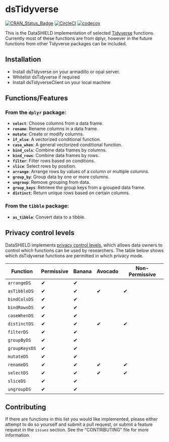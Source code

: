 # dsTidyverse
<!-- badges: start -->
[![CRAN_Status_Badge](https://www.r-pkg.org/badges/version/dsTidyverse)](https://CRAN.R-project.org/package=dsTidyverse)
[![CircleCI](https://circleci.com/gh/molgenis/ds-tidyverse.svg?style=shield)](https://app.circleci.com/pipelines/github/molgenis/ds-tidyverse)
[![codecov](https://codecov.io/gh/molgenis/ds-tidyverse/branch/master/graph/badge.svg?token=ITPMERAWYI)](https://app.codecov.io/gh/molgenis/ds-tidyverse)
<!-- badges: end -->

This is the DataSHIELD implementation of selected [Tidyverse](https://www.tidyverse.org/) functions. 
Currently most of these functions are from dplyr, however in the future functions from other
Tidyverse packages can be included.

## Installation
- Install dsTidyverse on your armadillo or opal server.
- Whitelist dsTidyverse if required
- Install dsTidyverseClient on your local machine

## Functions/Features
### From the `dplyr` package:
- **`select`**: Choose columns from a data frame.
- **`rename`**: Rename columns in a data frame.
- **`mutate`**: Create or modify columns.
- **`if_else`**: A vectorized conditional function.
- **`case_when`**: A general vectorized conditional function.
- **`bind_cols`**: Combine data frames by columns.
- **`bind_rows`**: Combine data frames by rows.
- **`filter`**: Filter rows based on conditions.
- **`slice`**: Select rows by position.
- **`arrange`**: Arrange rows by values of a column or multiple columns.
- **`group_by`**: Group data by one or more columns.
- **`ungroup`**: Remove grouping from data.
- **`group_keys`**: Retrieve the group keys from a grouped data frame.
- **`distinct`**: Return unique rows based on certain columns.

### From the `tibble` package:
- **`as_tibble`**: Convert data to a tibble.

## Privacy control levels
DataSHIELD implements [privacy control levels](https://wiki.datashield.org/en/opmanag/privacy-control-level), which allows data owners to control which functions can be
used by researchers. The table below shows which dsTidyverse functions are permitted in which
privacy mode.

| **Function**       | **Permissive** | **Banana** | **Avocado** | **Non-Permissive** |
|------------------|-------------|---------|---------|---------------|
| `arrangeDS` | ✔ | ✔ |  |  |
| `asTibbleDS` | ✔ | ✔ | ✔  | ✔ |
| `bindColsDS` | ✔ | ✔ |  |  |
| `bindRowsDS` | ✔ | ✔ |  |  |
| `caseWhenDS` | ✔ | ✔ |  |  |
| `distinctDS` | ✔ | ✔ | ✔  | ✔ |
| `filterDS` | ✔ | ✔ |  |  |
| `groupByDS` | ✔ | ✔ |  |  |
| `groupKeysDS` | ✔ | ✔ |  |  |
| `mutateDS` | ✔ | ✔  |  |  |
| `renameDS` | ✔ | ✔ | ✔  | ✔ |
| `selectDS` | ✔ | ✔ | ✔  | ✔ |
| `sliceDS` | ✔ | ✔ |  |  |
| `ungroupDS` | ✔ | ✔ |  |  |


## Contributing
If there are functions in this list you would like implemented, please either attempt to do so 
yourself and submit a pull request, or submit a feature request in the `issues` section. See 
the "CONTRIBUTING" file for more information.
